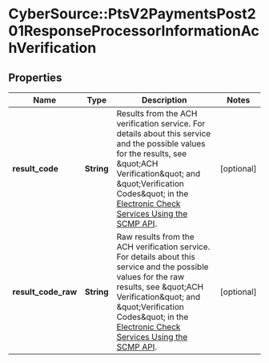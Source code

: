 # CyberSource::PtsV2PaymentsPost201ResponseProcessorInformationAchVerification

## Properties
Name | Type | Description | Notes
------------ | ------------- | ------------- | -------------
**result_code** | **String** | Results from the ACH verification service. For details about this service and the possible values for the results, see \&quot;ACH Verification\&quot; and \&quot;Verification Codes\&quot; in the [Electronic Check Services Using the SCMP API](https://apps.cybersource.com/library/documentation/dev_guides/EChecks_SCMP_API/html/wwhelp/wwhimpl/js/html/wwhelp.htm).  | [optional] 
**result_code_raw** | **String** | Raw results from the ACH verification service. For details about this service and the possible values for the raw results, see \&quot;ACH Verification\&quot; and \&quot;Verification Codes\&quot; in the [Electronic Check Services Using the SCMP API](https://apps.cybersource.com/library/documentation/dev_guides/EChecks_SCMP_API/html/wwhelp/wwhimpl/js/html/wwhelp.htm).  | [optional] 


